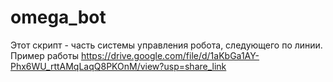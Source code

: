 # omega_bot
Этот скрипт - часть системы управления робота, следующего по линии.
Пример работы https://drive.google.com/file/d/1aKbGa1AY-Phx6WU_rttAMqLaqQ8PKOnM/view?usp=share_link
